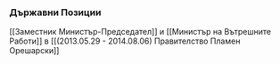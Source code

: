 ### Държавни Позиции
[[Заместник Министър-Председател]] и [[Министър на Вътрешните Работи]] в [[(2013.05.29 - 2014.08.06) Правителство Пламен Орешарски]]